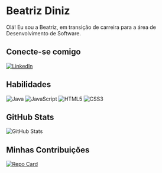 # Beatriz Diniz
Olá! Eu sou a Beatriz, em transição de carreira para a área de Desenvolvimento de Software.

## Conecte-se comigo
[![LinkedIn](https://img.shields.io/badge/LinkedIn-ec63a1?style=for-the-badge&logo=linkedin&logoColor=0E76A8)](https://www.linkedin.com/in/beatriz-diniz-06284215b/)

## Habilidades
![Java](https://img.shields.io/badge/Java-ec63a1?style=for-the-badge&logo=java)
![JavaScript](https://img.shields.io/badge/JavaScript-ec63a1?style=for-the-badge&logo=javascript)
![HTML5](https://img.shields.io/badge/HTML5-ec63a1?style=for-the-badge&logo=html5)
![CSS3](https://img.shields.io/badge/CSS3-ec63a1?style=for-the-badge&logo=css3&logoColor=264CE4)

## GitHub Stats
![GitHub Stats](https://github-readme-stats.vercel.app/api?username=beatrizd9&theme=transparent&bg_color=ec63a1&border_color=fff&show_icons=true&icon_color=fff&title_color=fff&text_color=FFF&hide_title=true&hide=stars)

## Minhas Contribuições
[![Repo Card](https://github-readme-stats.vercel.app/api/pin/?username=beatrizd9&repo=dio-lab-open-source&bg_color=ec63a1&border_color=fff&show_icons=true&icon_colorfff&title_color=fff&text_color=FFF)](https://github.com/beatrizd9/dio-lab-open-source)